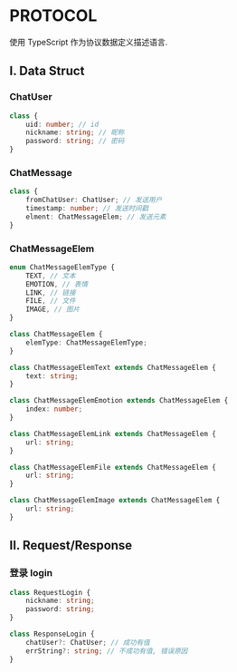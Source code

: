 # PROTOCOL

使用 TypeScript 作为协议数据定义描述语言.

## I. Data Struct

### ChatUser

```TypeScript
class {
    uid: number; // id
    nickname: string; // 昵称
    password: string; // 密码
}
```

### ChatMessage

```TypeScript
class {
    fromChatUser: ChatUser; // 发送用户
    timestamp: number; // 发送时间戳
    elment: ChatMessageElem; // 发送元素
}
```

### ChatMessageElem

```TypeScript
enum ChatMessageElemType {
    TEXT, // 文本
    EMOTION, // 表情
    LINK, // 链接
    FILE, // 文件
    IMAGE, // 图片
}

class ChatMessageElem {
    elemType: ChatMessageElemType;
}

class ChatMessageElemText extends ChatMessageElem {
    text: string;
}

class ChatMessageElemEmotion extends ChatMessageElem {
    index: number;
}

class ChatMessageElemLink extends ChatMessageElem {
    url: string;
}

class ChatMessageElemFile extends ChatMessageElem {
    url: string;
}

class ChatMessageElemImage extends ChatMessageElem {
    url: string;
}
```

## II. Request/Response

### 登录 login

```TypeScript
class RequestLogin {
    nickname: string;
    password: string;
}

class ResponseLogin {
    chatUser?: ChatUser; // 成功有值
    errString?: string; // 不成功有值, 错误原因
}
```
